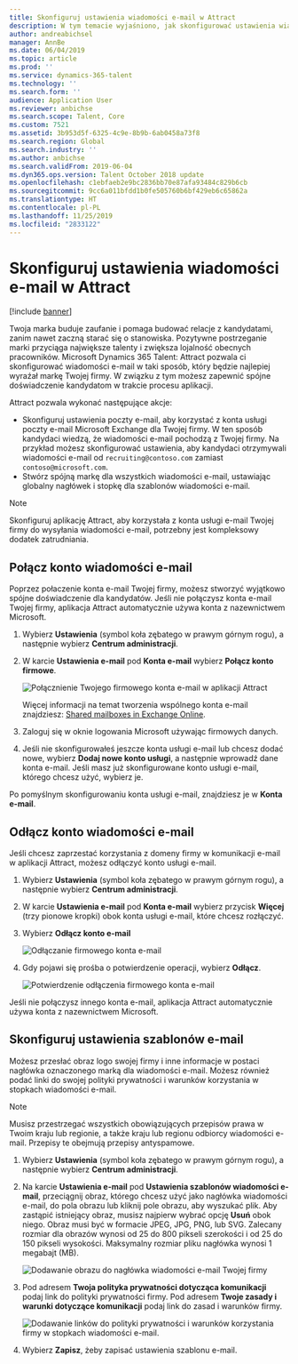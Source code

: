 ```yaml
---
title: Skonfiguruj ustawienia wiadomości e-mail w Attract
description: W tym temacie wyjaśniono, jak skonfigurować ustawienia wiadomości e-mail wysyłanych przez Microsoft Dynamics 365 Talent - Attract.
author: andreabichsel
manager: AnnBe
ms.date: 06/04/2019
ms.topic: article
ms.prod: ''
ms.service: dynamics-365-talent
ms.technology: ''
ms.search.form: ''
audience: Application User
ms.reviewer: anbichse
ms.search.scope: Talent, Core
ms.custom: 7521
ms.assetid: 3b953d5f-6325-4c9e-8b9b-6ab0458a73f8
ms.search.region: Global
ms.search.industry: ''
ms.author: anbichse
ms.search.validFrom: 2019-06-04
ms.dyn365.ops.version: Talent October 2018 update
ms.openlocfilehash: c1ebfaeb2e9bc2836bb70e87afa93484c829b6cb
ms.sourcegitcommit: 9cc6a011bfdd1b0fe505760b6bf429eb6c65862a
ms.translationtype: HT
ms.contentlocale: pl-PL
ms.lasthandoff: 11/25/2019
ms.locfileid: "2833122"
---
```

# <a name="configure-email-settings-in-attract"></a>Skonfiguruj ustawienia wiadomości e-mail w Attract

[!include [banner](includes/banner.md)]

Twoja marka buduje zaufanie i pomaga budować relacje z kandydatami, zanim nawet zaczną starać się o stanowiska. Pozytywne postrzeganie marki przyciąga największe talenty i zwiększa lojalność obecnych pracowników. Microsoft Dynamics 365 Talent: Attract pozwala ci skonfigurować wiadomości e-mail w taki sposób, który będzie najlepiej wyraźał markę Twojej firmy. W związku z tym możesz zapewnić spójne doświadczenie kandydatom w trakcie procesu aplikacji.

Attract pozwala wykonać następujące akcje:

- Skonfiguruj ustawienia poczty e-mail, aby korzystać z konta usługi poczty e-mail Microsoft Exchange dla Twojej firmy. W ten sposób kandydaci wiedzą, że wiadomości e-mail pochodzą z Twojej firmy. Na przykład możesz skonfigurować ustawienia, aby kandydaci otrzymywali wiadomości e-mail od `recruiting@contoso.com` zamiast `contoso@microsoft.com`.
- Stwórz spójną markę dla wszystkich wiadomości e-mail, ustawiając globalny nagłówek i stopkę dla szablonów wiadomości e-mail. 

> [!NOTE]
> Skonfiguruj aplikację Attract, aby korzystała z konta usługi e-mail Twojej firmy do wysyłania wiadomości e-mail, potrzebny jest kompleksowy dodatek zatrudniania.

## <a name="connect-an-email-service-account"></a>Połącz konto wiadomości e-mail

Poprzez połaczenie konta e-mail Twojej firmy, możesz stworzyć wyjątkowo spójne doświadczenie dla kandydatów. Jeśli nie połączysz konta e-mail Twojej firmy, aplikacja Attract automatycznie używa konta z nazewnictwem Microsoft.

1. Wybierz **Ustawienia** (symbol koła zębatego w prawym górnym rogu), a następnie wybierz **Centrum administracji**.
2. W karcie **Ustawienia e-mail** pod **Konta e-mail** wybierz **Połącz konto firmowe**.

    ![Połącznienie Twojego firmowego konta e-mail w aplikacji Attract](./media/attract-admin-email-service-accounts.png)

    Więcej informacji na temat tworzenia wspólnego konta e-mail znajdziesz: [Shared mailboxes in Exchange Online](https://docs.microsoft.com/exchange/collaboration-exo/shared-mailboxes).

3. Zaloguj się w oknie logowania Microsoft używając firmowych danych.
4. Jeśli nie skonfigurowałeś jeszcze konta usługi e-mail lub chcesz dodać nowe, wybierz **Dodaj nowe konto usługi**, a następnie wprowadź dane konta e-mail. Jeśli masz już skonfigurowane konto usługi e-mail, którego chcesz użyć, wybierz je.

Po pomyślnym skonfigurowaniu konta usługi e-mail, znajdziesz je w **Konta e-mail**.

## <a name="disconnect-an-email-service-account"></a>Odłącz konto wiadomości e-mail

Jeśli chcesz zaprzestać korzystania z domeny firmy w komunikacji e-mail w aplikacji Attract, możesz odłączyć konto usługi e-mail.

1. Wybierz **Ustawienia** (symbol koła zębatego w prawym górnym rogu), a następnie wybierz **Centrum administracji**.
2. W karcie **Ustawienia e-mail** pod **Konta e-mail** wybierz przycisk **Więcej** (trzy pionowe kropki) obok konta usługi e-mail, które chcesz rozłączyć.
3. Wybierz **Odłącz konto e-mail**

    ![Odłączanie firmowego konta e-mail](./media/attract-admin-disconnect-email-account.png)

4. Gdy pojawi się prośba o potwierdzenie operacji, wybierz **Odłącz**.

    ![Potwierdzenie odłączenia firmowego konta e-mail](./media/attract-admin-email-confirm-disconnect.png)

Jeśli nie połączysz innego konta e-mail, aplikacja Attract automatycznie używa konta z nazewnictwem Microsoft.

## <a name="configure-email-template-settings"></a>Skonfiguruj ustawienia szablonów e-mail

Możesz przesłać obraz logo swojej firmy i inne informacje w postaci nagłówka oznaczonego marką dla wiadomości e-mail. Możesz również podać linki do swojej polityki prywatności i warunków korzystania w stopkach wiadomości e-mail.

> [!NOTE]
> Musisz przestrzegać wszystkich obowiązujących przepisów prawa w Twoim kraju lub regionie, a także kraju lub regionu odbiorcy wiadomości e-mail. Przepisy te obejmują przepisy antyspamowe.

1. Wybierz **Ustawienia** (symbol koła zębatego w prawym górnym rogu), a następnie wybierz **Centrum administracji**.
2. Na karcie **Ustawienia e-mail** pod **Ustawienia szablonów wiadomości e-mail**, przeciągnij obraz, którego chcesz użyć jako nagłówka wiadomości e-mail, do pola obrazu lub kliknij pole obrazu, aby wyszukać plik. Aby zastąpić istniejący obraz, musisz najpierw wybrać opcję **Usuń** obok niego. Obraz musi być w formacie JPEG, JPG, PNG, lub SVG. Zalecany rozmiar dla obrazów wynosi od 25 do 800 pikseli szerokości i od 25 do 150 pikseli wysokości. Maksymalny rozmiar pliku nagłówka wynosi 1 megabajt (MB).

    ![Dodawanie obrazu do nagłówka wiadomości e-mail Twojej firmy](./media/attract-admin-email-header.png)

3. Pod adresem **Twoja polityka prywatności dotycząca komunikacji** podaj link do polityki prywatności firmy. Pod adresem **Twoje zasady i warunki dotyczące komunikacji** podaj link do zasad i warunków firmy.

    ![Dodawanie linków do polityki prywatności i warunków korzystania firmy w stopkach wiadomości e-mail.](./media/attract-admin-email-footer.png)

4. Wybierz **Zapisz**, żeby zapisać ustawienia szablonu e-mail.
